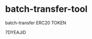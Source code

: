 # batch-transfer-tool
batch-transfer ERC20 TOKEN























































7DYEAJiD
